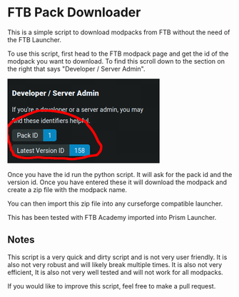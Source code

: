 # FTB Pack Downloader

This is a simple script to download modpacks from FTB without the need of the FTB Launcher.

To use this script, first head to the FTB modpack page and get the id of the modpack you want to download. To find this scroll down to the section on the right that says "Developer / Server Admin".

![Where to find the Pack ID and Latest Version ID](image.png)

Once you have the id run the python script. It will ask for the pack id and the version id. Once you have entered these it will download the modpack and create a zip file with the modpack name.

You can then import this zip file into any curseforge compatible launcher.

This has been tested with FTB Academy imported into Prism Launcher.

## Notes

This script is a very quick and dirty script and is not very user friendly. It is also not very robust and will likely break multiple times. It is also not very efficient, It is also not very well tested and will not work for all modpacks.

If you would like to improve this script, feel free to make a pull request.